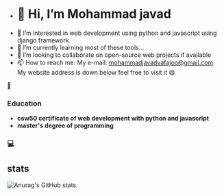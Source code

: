 - <h1>👋 Hi, I’m Mohammad javad</h1>
- 👀 I’m interested in web development using python and javascript using django framework.
- 🌱 I’m currently learning most of these tools...
- 💞️ I’m looking to collaborate on open-source web projects if available
- 📫 How to reach me:
   My e-mail: mohammadjavadvafajoo@gmail.com. 
    My website address is down below feel free to visit it :smile:
    
 :page_facing_up:<h3>Education</h3>
  - **csw50 certificate of web development with python and javascript**
  - **master's degree of programming**


<h3>💻</h3>


<h2>stats</h2>


![Anurag's GitHub stats](https://github-readme-stats.vercel.app/api?username=javad-hub&theme=chartreuse-dark&show_icons=true)



<!---
javad-hub/javad-hub is a ✨ special ✨ repository because its `README.md` (this file) appears on your GitHub profile.
You can click the Preview link to take a look at your changes.
--->
